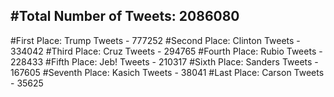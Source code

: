 #Total Number of Tweets: 2086080 
---
#First Place: Trump Tweets - 777252
#Second Place: Clinton Tweets - 334042
#Third Place: Cruz Tweets - 294765
#Fourth Place: Rubio Tweets - 228433
#Fifth Place: Jeb! Tweets - 210317
#Sixth Place: Sanders Tweets - 167605
#Seventh Place: Kasich Tweets - 38041
#Last Place: Carson Tweets - 35625

